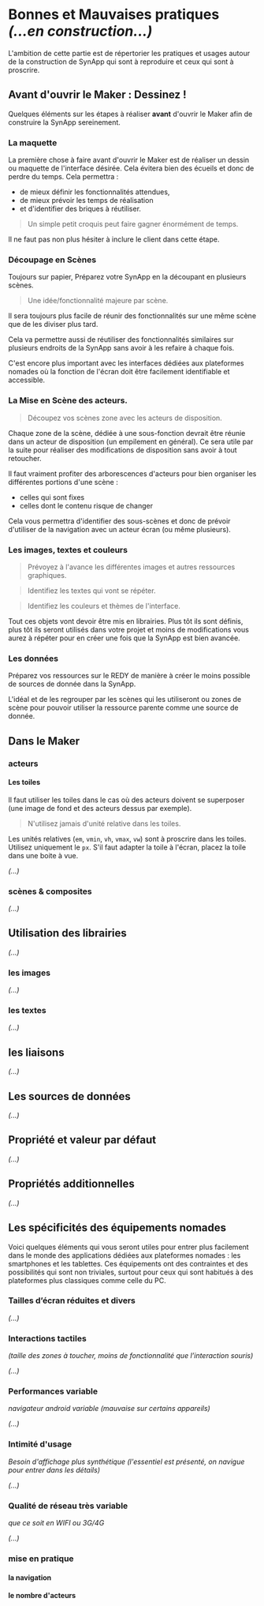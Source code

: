 # Bonnes et Mauvaises pratiques *(...en construction...)*

L'ambition de cette partie est de répertorier les pratiques et usages autour de la construction de SynApp qui sont à reproduire et ceux qui sont à proscrire.


## Avant d'ouvrir le Maker : Dessinez !

Quelques éléments sur les étapes à réaliser **avant** d'ouvrir le Maker afin de construire la SynApp sereinement.

### La maquette

La première chose à faire avant d'ouvrir le Maker est de réaliser un dessin ou maquette de l'interface désirée.
Cela évitera bien des écueils et donc de perdre du temps. 
Cela permettra : 
 - de mieux définir les fonctionnalités attendues, 
 - de mieux prévoir les temps de réalisation 
 - et d'identifier des briques à réutiliser.

> Un simple petit croquis peut faire gagner énormément de temps.

Il ne faut pas non plus hésiter à inclure le client dans cette étape.

### Découpage en Scènes

Toujours sur papier, Préparez votre SynApp en la découpant en plusieurs scènes.

> Une idée/fonctionnalité majeure par scène. 

Il sera toujours plus facile de réunir des fonctionnalités sur une même scène que de les diviser plus tard.

Cela va permettre aussi de réutiliser des fonctionnalités similaires sur plusieurs endroits de la SynApp sans avoir à les refaire à chaque fois.

C'est encore plus important avec les interfaces dédiées aux plateformes nomades où la fonction de l'écran doit être facilement identifiable et accessible.

### La Mise en Scène des acteurs.

> Découpez vos scènes zone avec les acteurs de disposition. 

Chaque zone de la scène, dédiée à une sous-fonction devrait être réunie dans un acteur de disposition (un empilement en général).
Ce sera utile par la suite pour réaliser des modifications de disposition sans avoir à tout retoucher.

Il faut vraiment profiter des arborescences d'acteurs pour bien organiser les différentes portions d'une scène :
 - celles qui sont fixes
 - celles dont le contenu risque de changer

Cela vous permettra d'identifier des sous-scènes et donc de prévoir d'utiliser de la navigation avec un acteur écran (ou même plusieurs).

### Les images, textes et couleurs

> Prévoyez à l'avance les différentes images et autres ressources graphiques.

> Identifiez les textes qui vont se répéter.

> Identifiez les couleurs et thèmes de l'interface.


Tout ces objets vont devoir être mis en librairies. Plus tôt ils sont définis, plus tôt ils seront utilisés dans votre projet et moins de modifications vous aurez à répéter pour en créer une fois que la SynApp est bien avancée.

### Les données

Préparez vos ressources sur le REDY de manière à créer le moins possible de sources de donnée dans la SynApp.

L'idéal et de les regrouper par les scènes qui les utiliseront ou zones de scène pour pouvoir utiliser la ressource parente comme une source de donnée.


## Dans le Maker


### acteurs

#### Les toiles

Il faut utiliser les toiles dans le cas où des acteurs doivent se superposer (une image de fond et des acteurs dessus par exemple).

> N'utilisez jamais d'unité relative dans les toiles.

Les unités relatives (`em`, `vmin`, `vh`, `vmax`, `vw`) sont à proscrire dans les toiles. Utilisez uniquement le `px`. S'il faut adapter la toile à l'écran, placez la toile dans une boite à vue.



*(...)*

### scènes & composites

*(...)*

## Utilisation des librairies

*(...)*

### les images

*(...)*

### les textes

*(...)*

## les liaisons

*(...)*

## Les sources de données

*(...)*


## Propriété et valeur par défaut

*(...)*

## Propriétés additionnelles

*(...)*

## Les spécificités des équipements nomades

Voici quelques éléments qui vous seront utiles pour entrer plus facilement dans le monde des applications dédiées aux plateformes nomades : les smartphones et les tablettes.
Ces équipements ont des contraintes et des possibilités qui sont non triviales, surtout pour ceux qui sont habitués à des plateformes plus classiques comme celle du PC.

### Tailles d’écran réduites et divers
*(...)*

### Interactions tactiles 
*(taille des zones à toucher, moins de fonctionnalité que l’interaction souris)*

*(...)*

### Performances variable
*navigateur android variable (mauvaise sur certains appareils)*

*(...)*

### Intimité d'usage 
*Besoin d'affichage plus synthétique (l'essentiel est présenté, on navigue pour entrer dans les détails)*

*(...)*

### Qualité de réseau très variable

*que ce soit en WIFI ou 3G/4G*

*(...)*


### mise en pratique

#### la navigation

#### le nombre d'acteurs



